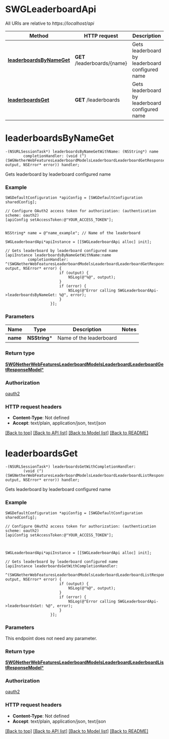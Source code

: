 # SWGLeaderboardApi

All URIs are relative to *https://localhost/api*

Method | HTTP request | Description
------------- | ------------- | -------------
[**leaderboardsByNameGet**](SWGLeaderboardApi.md#leaderboardsbynameget) | **GET** /leaderboards/{name} | Gets leaderboard by leaderboard configured name
[**leaderboardsGet**](SWGLeaderboardApi.md#leaderboardsget) | **GET** /leaderboards | Gets leaderboard by leaderboard configured name


# **leaderboardsByNameGet**
```objc
-(NSURLSessionTask*) leaderboardsByNameGetWithName: (NSString*) name
        completionHandler: (void (^)(SWGNetherWebFeaturesLeaderboardModelsLeaderboardLeaderboardGetResponseModel* output, NSError* error)) handler;
```

Gets leaderboard by leaderboard configured name

### Example 
```objc
SWGDefaultConfiguration *apiConfig = [SWGDefaultConfiguration sharedConfig];

// Configure OAuth2 access token for authorization: (authentication scheme: oauth2)
[apiConfig setAccessToken:@"YOUR_ACCESS_TOKEN"];


NSString* name = @"name_example"; // Name of the leaderboard

SWGLeaderboardApi*apiInstance = [[SWGLeaderboardApi alloc] init];

// Gets leaderboard by leaderboard configured name
[apiInstance leaderboardsByNameGetWithName:name
          completionHandler: ^(SWGNetherWebFeaturesLeaderboardModelsLeaderboardLeaderboardGetResponseModel* output, NSError* error) {
                        if (output) {
                            NSLog(@"%@", output);
                        }
                        if (error) {
                            NSLog(@"Error calling SWGLeaderboardApi->leaderboardsByNameGet: %@", error);
                        }
                    }];
```

### Parameters

Name | Type | Description  | Notes
------------- | ------------- | ------------- | -------------
 **name** | **NSString***| Name of the leaderboard | 

### Return type

[**SWGNetherWebFeaturesLeaderboardModelsLeaderboardLeaderboardGetResponseModel***](SWGNetherWebFeaturesLeaderboardModelsLeaderboardLeaderboardGetResponseModel.md)

### Authorization

[oauth2](../README.md#oauth2)

### HTTP request headers

 - **Content-Type**: Not defined
 - **Accept**: text/plain, application/json, text/json

[[Back to top]](#) [[Back to API list]](../README.md#documentation-for-api-endpoints) [[Back to Model list]](../README.md#documentation-for-models) [[Back to README]](../README.md)

# **leaderboardsGet**
```objc
-(NSURLSessionTask*) leaderboardsGetWithCompletionHandler: 
        (void (^)(SWGNetherWebFeaturesLeaderboardModelsLeaderboardLeaderboardListResponseModel* output, NSError* error)) handler;
```

Gets leaderboard by leaderboard configured name

### Example 
```objc
SWGDefaultConfiguration *apiConfig = [SWGDefaultConfiguration sharedConfig];

// Configure OAuth2 access token for authorization: (authentication scheme: oauth2)
[apiConfig setAccessToken:@"YOUR_ACCESS_TOKEN"];



SWGLeaderboardApi*apiInstance = [[SWGLeaderboardApi alloc] init];

// Gets leaderboard by leaderboard configured name
[apiInstance leaderboardsGetWithCompletionHandler: 
          ^(SWGNetherWebFeaturesLeaderboardModelsLeaderboardLeaderboardListResponseModel* output, NSError* error) {
                        if (output) {
                            NSLog(@"%@", output);
                        }
                        if (error) {
                            NSLog(@"Error calling SWGLeaderboardApi->leaderboardsGet: %@", error);
                        }
                    }];
```

### Parameters
This endpoint does not need any parameter.

### Return type

[**SWGNetherWebFeaturesLeaderboardModelsLeaderboardLeaderboardListResponseModel***](SWGNetherWebFeaturesLeaderboardModelsLeaderboardLeaderboardListResponseModel.md)

### Authorization

[oauth2](../README.md#oauth2)

### HTTP request headers

 - **Content-Type**: Not defined
 - **Accept**: text/plain, application/json, text/json

[[Back to top]](#) [[Back to API list]](../README.md#documentation-for-api-endpoints) [[Back to Model list]](../README.md#documentation-for-models) [[Back to README]](../README.md)

